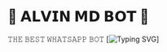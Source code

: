 # 🧸 𝗔𝗟𝗩𝗜𝗡 𝗠𝗗 𝗕𝗢𝗧 🧸

𝚃𝙷𝙴 𝙱𝙴𝚂𝚃 𝚆𝙷𝙰𝚃𝚂𝙰𝙿𝙿 𝙱𝙾𝚃
 [![Typing SVG](https://readme-typing-svg.herokuapp.com?font=Rockstar-ExtraBold&color=F33A6A&lines=🙊+𝐖𝐄𝐋𝐂𝐎𝐌𝐄+𝐓𝐎+𝐀𝐋𝐕𝐈𝐍╺+𝐌𝐃+𝐁𝐎𝐓+🙊+😍.;)]
